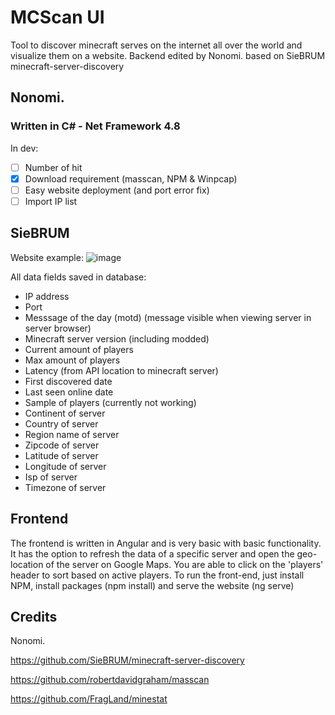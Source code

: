 # MCScan UI
Tool to discover minecraft serves on the internet all over the world and visualize them on a website.
Backend edited by Nonomi. based on SieBRUM minecraft-server-discovery

## Nonomi.
### Written in C# - Net Framework 4.8
In dev:
- [ ] Number of hit
- [X] Download requirement (masscan, NPM & Winpcap)
- [ ] Easy website deployment (and port error fix)
- [ ] Import IP list

## SieBRUM

Website example: 
![image](https://user-images.githubusercontent.com/14212955/172442508-b72047e5-18b6-4932-9b73-94073c8d0cb7.png)

All data fields saved in database:
- IP address
- Port
- Messsage of the day (motd) (message visible when viewing server in server browser)
- Minecraft server version (including modded)
- Current amount of players
- Max amount of players
- Latency (from API location to minecraft server)
- First discovered date
- Last seen online date
- Sample of players (currently not working)
- Continent of server
- Country of server
- Region name of server
- Zipcode of server
- Latitude of server
- Longitude of server
- Isp of server
- Timezone of server

## Frontend
The frontend is written in Angular and is very basic with basic functionality. It has the option to refresh the data of a specific server and open the geo-location of the server on Google Maps. You are able to click on the 'players' header to sort based on active players.
To run the front-end, just install NPM, install packages (npm install) and serve the website (ng serve)


## Credits
Nonomi.

https://github.com/SieBRUM/minecraft-server-discovery

https://github.com/robertdavidgraham/masscan

https://github.com/FragLand/minestat
